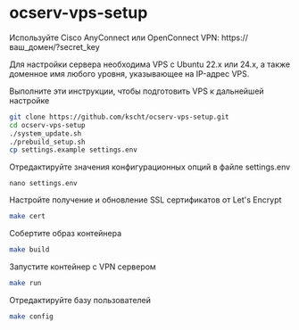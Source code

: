 # ocserv-vps-setup

Используйте Cisco AnyConnect или OpenConnect VPN:
https://ваш_домен/?secret_key

Для настройки сервера необходима VPS с Ubuntu 22.x или 24.x, а также доменное имя любого уровня, указывающее на IP-адрес VPS.

Выполните эти инструкции, чтобы подготовить VPS к дальнейшей настройке

```bash
git clone https://github.com/kscht/ocserv-vps-setup.git
cd ocserv-vps-setup
./system_update.sh
./prebuild_setup.sh
cp settings.example settings.env
```

Отредактируйте значения конфигурационных опций в файле settings.env

```
nano settings.env
```

Настройте получение и обновление SSL сертификатов от Let's Encrypt

```bash
make cert
```

Собертите образ контейнера

```bash
make build
```

Запустите контейнер с VPN сервером

```bash
make run
```

Отредактируйте базу пользователей

```bash
make config
```

